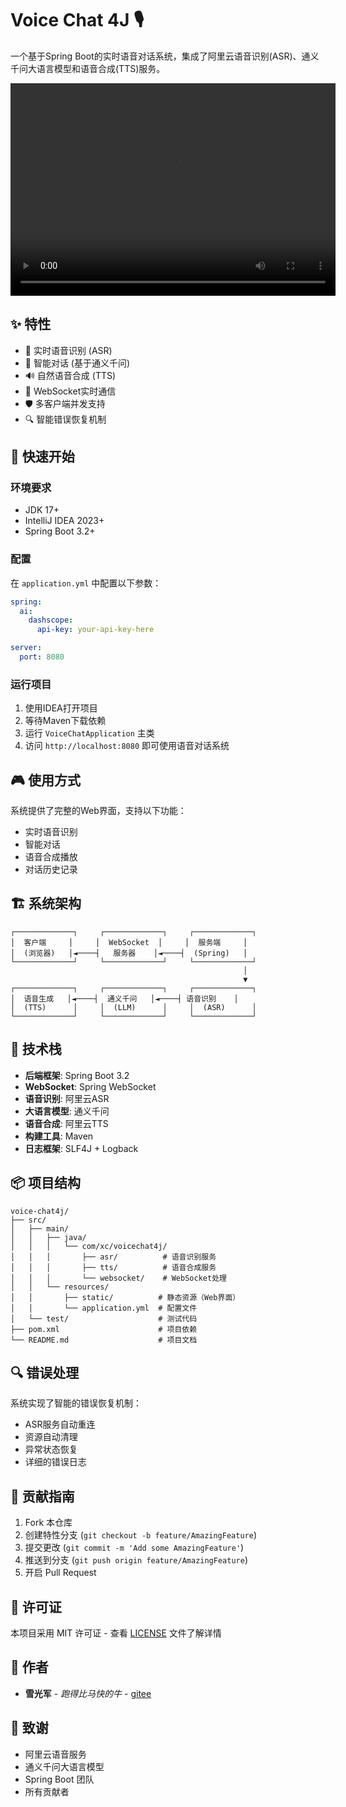 # Voice Chat 4J 🎙️

一个基于Spring Boot的实时语音对话系统，集成了阿里云语音识别(ASR)、通义千问大语言模型和语音合成(TTS)服务。

<video width="520" height="340" controls>
    <source src="https://www.bilibili.com/video/BV1Yz32zaEhM/" type="video/mp4">
</video>

## ✨ 特性

- 🎯 实时语音识别 (ASR)
- 💬 智能对话 (基于通义千问)
- 🔊 自然语音合成 (TTS)
- 🔄 WebSocket实时通信
- 🛡️ 多客户端并发支持
- 🔍 智能错误恢复机制

## 🚀 快速开始

### 环境要求

- JDK 17+
- IntelliJ IDEA 2023+
- Spring Boot 3.2+

### 配置

在 `application.yml` 中配置以下参数：

```yaml
spring:
  ai:
    dashscope:
      api-key: your-api-key-here

server:
  port: 8080
```

### 运行项目

1. 使用IDEA打开项目
2. 等待Maven下载依赖
3. 运行 `VoiceChatApplication` 主类
4. 访问 `http://localhost:8080` 即可使用语音对话系统

## 🎮 使用方式

系统提供了完整的Web界面，支持以下功能：

- 实时语音识别
- 智能对话
- 语音合成播放
- 对话历史记录

## 🏗️ 系统架构

```
┌─────────────┐     ┌─────────────┐     ┌─────────────┐
│  客户端     │     │  WebSocket  │     │  服务端     │
│  (浏览器)   │◄────┤   服务器    │◄────┤  (Spring)   │
└─────────────┘     └─────────────┘     └─────────────┘
                                                    │
                                                    ▼
┌─────────────┐     ┌─────────────┐     ┌─────────────┐
│  语音生成   │◄────┤  通义千问   │◄────┤ 语音识别    │
│  (TTS)      │     │  (LLM)      │     │  (ASR)      │
└─────────────┘     └─────────────┘     └─────────────┘
```

## 🔧 技术栈

- **后端框架**: Spring Boot 3.2
- **WebSocket**: Spring WebSocket
- **语音识别**: 阿里云ASR
- **大语言模型**: 通义千问
- **语音合成**: 阿里云TTS
- **构建工具**: Maven
- **日志框架**: SLF4J + Logback

## 📦 项目结构

```
voice-chat4j/
├── src/
│   ├── main/
│   │   ├── java/
│   │   │   └── com/xc/voicechat4j/
│   │   │       ├── asr/          # 语音识别服务
│   │   │       ├── tts/          # 语音合成服务
│   │   │       └── websocket/    # WebSocket处理
│   │   └── resources/
│   │       ├── static/          # 静态资源（Web界面）
│   │       └── application.yml  # 配置文件
│   └── test/                    # 测试代码
├── pom.xml                      # 项目依赖
└── README.md                    # 项目文档
```

## 🔍 错误处理

系统实现了智能的错误恢复机制：

- ASR服务自动重连
- 资源自动清理
- 异常状态恢复
- 详细的错误日志

## 🤝 贡献指南

1. Fork 本仓库
2. 创建特性分支 (`git checkout -b feature/AmazingFeature`)
3. 提交更改 (`git commit -m 'Add some AmazingFeature'`)
4. 推送到分支 (`git push origin feature/AmazingFeature`)
5. 开启 Pull Request

## 📝 许可证

本项目采用 MIT 许可证 - 查看 [LICENSE](LICENSE) 文件了解详情

## 👥 作者

- **雪光军** - *跑得比马快的牛* - [gitee](https://gitee.com/huihuisire)

## 🙏 致谢

- 阿里云语音服务
- 通义千问大语言模型
- Spring Boot 团队
- 所有贡献者 